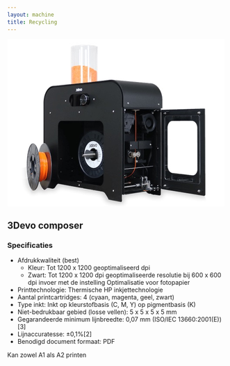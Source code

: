 ```yaml
---
layout: machine
title: Recycling
---
```


![](img/3devo-composer.jpg)

## 3Devo composer

### Specificaties

- Afdrukkwaliteit (best)
	- Kleur: Tot 1200 x 1200 geoptimaliseerd dpi
	- Zwart: Tot 1200 x 1200 dpi geoptimaliseerde resolutie bij 600 x 600 dpi invoer met de instelling Optimalisatie voor fotopapier
- Printtechnologie: Thermische HP inkjettechnologie
- Aantal printcartridges: 4 (cyaan, magenta, geel, zwart)
- Type inkt: Inkt op kleurstofbasis (C, M, Y) op pigmentbasis (K)
- Niet-bedrukbaar gebied (losse vellen): 5 x 5 x 5 x 5 mm
- Gegarandeerde minimum lijnbreedte: 0,07 mm (ISO/IEC 13660:2001(E))[3]
- Lijnaccuratesse: ±0,1%[2]
- Benodigd document formaat: PDF

Kan zowel A1 als A2 printen